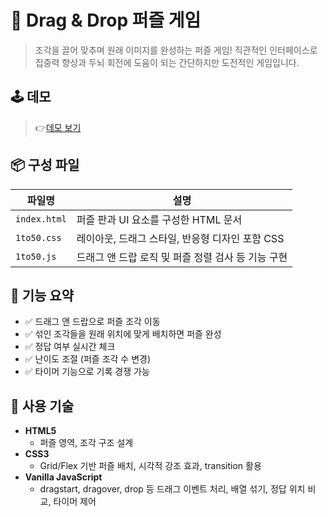 # 🧩 Drag & Drop 퍼즐 게임

> 조각을 끌어 맞추며 원래 이미지를 완성하는 퍼즐 게임!
> 직관적인 인터페이스로 집중력 향상과 두뇌 회전에 도움이 되는 간단하지만 도전적인 게임입니다.
 
## 🕹️ 데모
> 👉[데모 보기](http://todaykeywords.kr/puzzle)

## 📦 구성 파일

| 파일명       | 설명 |
|--------------|------|
| `index.html` | 퍼즐 판과 UI 요소를 구성한 HTML 문서 |
| `1to50.css`  | 레이아웃, 드래그 스타일, 반응형 디자인 포함 CSS |
| `1to50.js`   | 드래그 앤 드랍 로직 및 퍼즐 정렬 검사 등 기능 구현 |

## 🔧 기능 요약
- ✅ 드래그 앤 드랍으로 퍼즐 조각 이동
- ✅ 섞인 조각들을 원래 위치에 맞게 배치하면 퍼즐 완성
- ✅ 정답 여부 실시간 체크
- ✅ 난이도 조절 (퍼즐 조각 수 변경)
- ✅ 타이머 기능으로 기록 경쟁 가능

## 🎨 사용 기술
- **HTML5**
  - 퍼즐 영역, 조각 구조 설계
- **CSS3**
  - Grid/Flex 기반 퍼즐 배치, 시각적 강조 효과, transition 활용
- **Vanilla JavaScript**
  - dragstart, dragover, drop 등 드래그 이벤트 처리, 배열 섞기, 정답 위치 비교, 타이머 제어
